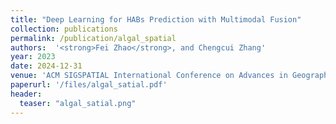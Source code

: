 ```yaml
---
title: "Deep Learning for HABs Prediction with Multimodal Fusion"
collection: publications
permalink: /publication/algal_spatial
authors:  '<strong>Fei Zhao</strong>, and Chengcui Zhang'
year: 2023
date: 2024-12-31  
venue: 'ACM SIGSPATIAL International Conference on Advances in Geographic Information Systems (<strong>ACM SIGSPATIAL 2023</strong>)'
paperurl: '/files/algal_satial.pdf'
header:
  teaser: "algal_satial.png"
---
```



